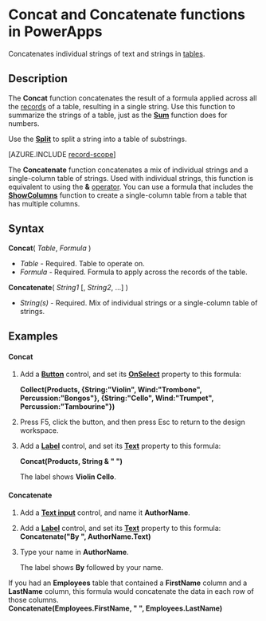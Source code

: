 <properties
	pageTitle="Concat and Concatenate functions | Microsoft PowerApps"
	description="Reference information, including syntax and examples, for the Concat and Concatenate functions in PowerApps"
	services=""
	suite="powerapps"
	documentationCenter="na"
	authors="gregli-msft"
	manager="anneta"
	editor=""
	tags=""/>

<tags
   ms.service="powerapps"
   ms.devlang="na"
   ms.topic="article"
   ms.tgt_pltfrm="na"
   ms.workload="na"
   ms.date="08/28/2017"
   ms.author="gregli"/>

# Concat and Concatenate functions in PowerApps #

Concatenates individual strings of text and strings in [tables](../working-with-tables.md).

## Description ##

The **Concat** function concatenates the result of a formula applied across all the [records](../working-with-tables.md#records) of a table, resulting in a single string. Use this function to summarize the strings of a table, just as the **[Sum](function-aggregates.md)** function does for numbers.

Use the [**Split**](function-split.md) to split a string into a table of substrings.

[AZURE.INCLUDE [record-scope](../../includes/record-scope.md)]

The **Concatenate** function concatenates a mix of individual strings and a single-column table of strings. Used with individual strings, this function is equivalent to using the **&** [operator](operators.md). You can use a formula that includes the **[ShowColumns](function-table-shaping.md)** function to create a single-column table from a table that has multiple columns.

## Syntax ##

**Concat**( *Table*, *Formula* )

- *Table* - Required.  Table to operate on.
- *Formula* - Required.  Formula to apply across the records of the table.

**Concatenate**( *String1* [, *String2*, ...] )

- *String(s)* - Required.  Mix of individual strings or a single-column table of strings.

## Examples ##

#### Concat ####

1. Add a **[Button](../controls/control-button.md)** control, and set its **[OnSelect](../controls/properties-core.md)** property to this formula:

	**Collect(Products, {String:"Violin", Wind:"Trombone", Percussion:"Bongos"}, {String:"Cello", Wind:"Trumpet", Percussion:"Tambourine"})**

2. Press F5, click the button, and then press Esc to return to the design workspace.

3. Add a **[Label](../controls/control-text-box.md)** control, and set its **[Text](../controls/properties-core.md)** property to this formula:

	**Concat(Products, String & " ")**

	The label shows **Violin Cello**.

#### Concatenate ####

1. Add a **[Text input](../controls/control-text-input.md)** control, and name it **AuthorName**.

1. Add a **[Label](../controls/control-text-box.md)** control, and set its **[Text](../controls/properties-core.md)** property to this formula:<br>
**Concatenate("By ", AuthorName.Text)**

1. Type your name in **AuthorName**.

	The label shows **By** followed by your name.

If you had an **Employees** table that contained a **FirstName** column and a **LastName** column, this formula would concatenate the data in each row of those columns.
<br>**Concatenate(Employees.FirstName, " ", Employees.LastName)**
